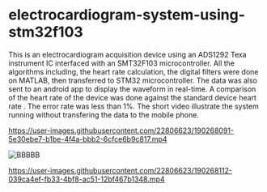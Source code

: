 # electrocardiogram-system-using-stm32f103
This is an electrocardiogram acquisition device using an ADS1292 Texa instrument IC interfaced with an SMT32F103 microcontroller. 
All the algorithms including, the heart rate calculation, the digital filters were done on MATLAB, then transferred to STM32 microcontroller. The data was also sent to an android app to display the waveform in real-time.
A comparison of the heart rate of the device was done against the standard device heart rate . The error rate was less than 1%.
The short video illustrate the system running without transfering the data to the mobile phone.

https://user-images.githubusercontent.com/22806623/190268091-5e30ebe7-b1be-4f4a-bbb2-6cfce6b9c817.mp4

![BBBBB](https://user-images.githubusercontent.com/22806623/190268504-d89c6fc2-6d02-4b60-9f50-7fe7364c47a6.png)




https://user-images.githubusercontent.com/22806623/190268112-039ca4ef-fb33-4bf8-ac51-12bf467b1348.mp4
